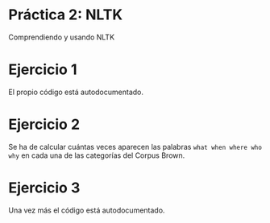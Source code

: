 # Práctica 2: NLTK
Comprendiendo y usando NLTK

# Ejercicio 1
El propio código está autodocumentado.

# Ejercicio 2
Se ha de calcular cuántas veces aparecen las palabras `what when where who why` en cada una de las categorías del Corpus Brown.

# Ejercicio 3
Una vez más el código está autodocumentado.